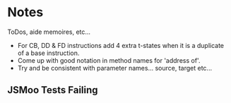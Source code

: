 # Notes

ToDos, aide memoires, etc...

- For CB, DD & FD instructions add 4 extra t-states when it is a duplicate of a base instruction.
- Come up with good notation in method names for 'address of'.
- Try and be consistent with parameter names... source, target etc...

## JSMoo Tests Failing

